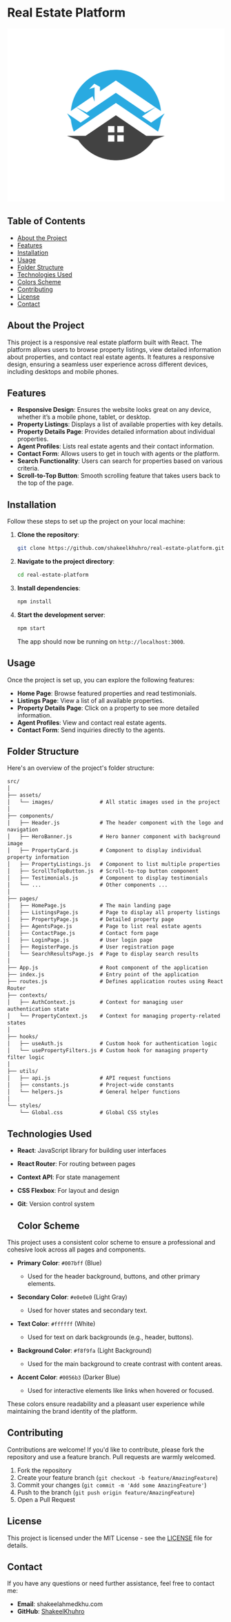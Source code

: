 # Real Estate Platform

![Real Estate Logo](./src/assets/images/logo.png)

## Table of Contents
- [About the Project](#about-the-project)
- [Features](#features)
- [Installation](#installation)
- [Usage](#usage)
- [Folder Structure](#folder-structure)
- [Technologies Used](#technologies-used)
- [Colors Scheme](#colors-schemed)
- [Contributing](#contributing)
- [License](#license)
- [Contact](#contact)

## About the Project

This project is a responsive real estate platform built with React. The platform allows users to browse property listings, view detailed information about properties, and contact real estate agents. It features a responsive design, ensuring a seamless user experience across different devices, including desktops and mobile phones.

## Features

- **Responsive Design**: Ensures the website looks great on any device, whether it’s a mobile phone, tablet, or desktop.
- **Property Listings**: Displays a list of available properties with key details.
- **Property Details Page**: Provides detailed information about individual properties.
- **Agent Profiles**: Lists real estate agents and their contact information.
- **Contact Form**: Allows users to get in touch with agents or the platform.
- **Search Functionality**: Users can search for properties based on various criteria.
- **Scroll-to-Top Button**: Smooth scrolling feature that takes users back to the top of the page.

## Installation

Follow these steps to set up the project on your local machine:

1. **Clone the repository**:
    ```bash
    git clone https://github.com/shakeelkhuhro/real-estate-platform.git
    ```

2. **Navigate to the project directory**:
    ```bash
    cd real-estate-platform
    ```

3. **Install dependencies**:
    ```bash
    npm install
    ```

4. **Start the development server**:
    ```bash
    npm start
    ```

    The app should now be running on `http://localhost:3000`.

## Usage

Once the project is set up, you can explore the following features:

- **Home Page**: Browse featured properties and read testimonials.
- **Listings Page**: View a list of all available properties.
- **Property Details Page**: Click on a property to see more detailed information.
- **Agent Profiles**: View and contact real estate agents.
- **Contact Form**: Send inquiries directly to the agents.

## Folder Structure

Here's an overview of the project's folder structure:

```plaintext
src/
│
├── assets/
│   └── images/               # All static images used in the project
│
├── components/
│   ├── Header.js             # The header component with the logo and navigation
│   ├── HeroBanner.js         # Hero banner component with background image
│   ├── PropertyCard.js       # Component to display individual property information
│   ├── PropertyListings.js   # Component to list multiple properties
│   ├── ScrollToTopButton.js  # Scroll-to-top button component
│   ├── Testimonials.js       # Component to display testimonials
│   └── ...                   # Other components ...
│
├── pages/
│   ├── HomePage.js           # The main landing page
│   ├── ListingsPage.js       # Page to display all property listings
│   ├── PropertyPage.js       # Detailed property page
│   ├── AgentsPage.js         # Page to list real estate agents
│   ├── ContactPage.js        # Contact form page
│   ├── LoginPage.js          # User login page
│   ├── RegisterPage.js       # User registration page
│   └── SearchResultsPage.js  # Page to display search results
│
├── App.js                    # Root component of the application
├── index.js                  # Entry point of the application
├── routes.js                 # Defines application routes using React Router
├── contexts/
│   ├── AuthContext.js        # Context for managing user authentication state
│   └── PropertyContext.js    # Context for managing property-related states
│
├── hooks/
│   ├── useAuth.js            # Custom hook for authentication logic
│   └── usePropertyFilters.js # Custom hook for managing property filter logic
│
├── utils/
│   ├── api.js                # API request functions
│   ├── constants.js          # Project-wide constants
│   └── helpers.js            # General helper functions
│
└── styles/
    └── Global.css            # Global CSS styles
```

## Technologies Used

- **React**: JavaScript library for building user interfaces
- **React Router**: For routing between pages
- **Context API**: For state management
- **CSS Flexbox**: For layout and design
- **Git**: Version control system

  ## Color Scheme

This project uses a consistent color scheme to ensure a professional and cohesive look across all pages and components.

- **Primary Color**: `#007bff` (Blue)
  - Used for the header background, buttons, and other primary elements.
  
- **Secondary Color**: `#e0e0e0` (Light Gray)
  - Used for hover states and secondary text.
  
- **Text Color**: `#ffffff` (White)
  - Used for text on dark backgrounds (e.g., header, buttons).
  
- **Background Color**: `#f8f9fa` (Light Background)
  - Used for the main background to create contrast with content areas.
  
- **Accent Color**: `#0056b3` (Darker Blue)
  - Used for interactive elements like links when hovered or focused.

These colors ensure readability and a pleasant user experience while maintaining the brand identity of the platform.


## Contributing

Contributions are welcome! If you'd like to contribute, please fork the repository and use a feature branch. Pull requests are warmly welcomed.

1. Fork the repository
2. Create your feature branch (`git checkout -b feature/AmazingFeature`)
3. Commit your changes (`git commit -m 'Add some AmazingFeature'`)
4. Push to the branch (`git push origin feature/AmazingFeature`)
5. Open a Pull Request

## License

This project is licensed under the MIT License - see the [LICENSE](LICENSE) file for details.

## Contact

If you have any questions or need further assistance, feel free to contact me:

- **Email**: shakeelahmedkhu.com
- **GitHub**: [ShakeelKhuhro](https://github.com/shakeelkhuhro)

```
